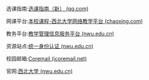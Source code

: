 选课指南:[选课指南（新） (qq.com)](https://docs.qq.com/sheet/DUEtOTmtSYmZaR3FT?tab=kuua77)

网课平台:[本校课程-西北大学网络教学平台 (chaoxing.com)](http://nwu.fanya.chaoxing.com/portal/courseNetwork/list?pageNum=1)

教务平台:[教学管理信息服务平台 (nwu.edu.cn)](http://jwgl.nwu.edu.cn/jwglxt/xtgl/login_slogin.html)

资源站点:[统一身份认证 (nwu.edu.cn)](https://webvpn.nwu.edu.cn/http/77726476706e69737468656265737421f1e2559434357a467b1ac7a28f406d30931cde528f/authserver/login?service=https%3A%2F%2Fwebvpn.nwu.edu.cn%2Flogin%3Fcas_login%3Dtrue)

校园邮箱:[Coremail (icoremail.net)](https://edu.icoremail.net/coremail/)

官网:[西北大学 (nwu.edu.cn)](https://www.nwu.edu.cn/)